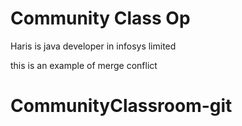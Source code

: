 
# Community Class Op
Haris is java developer in infosys limited 

this is an example of merge conflict
# CommunityClassroom-git
